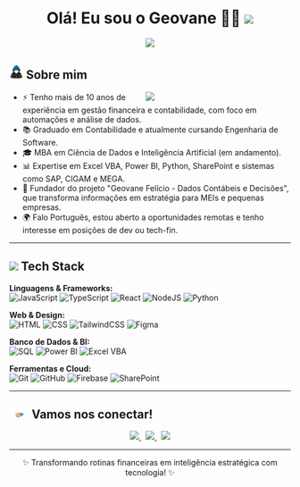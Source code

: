 <h1 align="center"><b>Olá! Eu sou o Geovane 👨‍💻</b> <img src="https://media.giphy.com/media/hvRJCLFzcasrR4ia7z/giphy.gif" width="35"></h1>

<p align="center">
  <a href="https://github.com/DenverCoder1/readme-typing-svg">
    <img src="https://readme-typing-svg.herokuapp.com?font=Fira+Code&color=009688&size=24&center=true&vCenter=true&width=600&height=50&lines=Especialista+em+Automacao+Financeira;Desenvolvedor+em+Evolucao+Cont%C3%ADnua;Contador+apaixonado+por+tecnologia;Transformo+dados+em+decis%C3%B5es+inteligentes">
  </a>
</p>

## <img src="https://github.com/0xAbdulKhalid/0xAbdulKhalid/raw/main/assets/mdImages/about_me.gif" width=25px> Sobre mim

<picture>
  <img align="right" src="https://avatars.githubusercontent.com/u/93933011?v=4" width=260px>
</picture>

- ⚡ Tenho mais de 10 anos de experiência em gestão financeira e contabilidade, com foco em automações e análise de dados.
- 📚 Graduado em Contabilidade e atualmente cursando Engenharia de Software.
- 🎓 MBA em Ciência de Dados e Inteligência Artificial (em andamento).
- 📊 Expertise em Excel VBA, Power BI, Python, SharePoint e sistemas como SAP, CIGAM e MEGA.
- 🚀 Fundador do projeto "Geovane Felício - Dados Contábeis e Decisões", que transforma informações em estratégia para MEIs e pequenas empresas.
- 🌍 Falo Português, estou aberto a oportunidades remotas e tenho interesse em posições de dev ou tech-fin.

---

## <img src="https://media2.giphy.com/media/QssGEmpkyEOhBCb7e1/giphy.gif" width="25"> Tech Stack

**Linguagens & Frameworks:**<br>
![JavaScript](https://img.shields.io/badge/-JavaScript-05122A?style=flat&logo=javascript)
![TypeScript](https://img.shields.io/badge/-TypeScript-05122A?style=flat&logo=typescript)
![React](https://img.shields.io/badge/-React-05122A?style=flat&logo=react)
![NodeJS](https://img.shields.io/badge/-NodeJS-05122A?style=flat&logo=node.js)
![Python](https://img.shields.io/badge/-Python-05122A?style=flat&logo=python)

**Web & Design:**<br>
![HTML](https://img.shields.io/badge/-HTML5-05122A?style=flat&logo=html5)
![CSS](https://img.shields.io/badge/-CSS3-05122A?style=flat&logo=css3)
![TailwindCSS](https://img.shields.io/badge/-Tailwind%20CSS-05122A?style=flat&logo=tailwindcss)
![Figma](https://img.shields.io/badge/-Figma-05122A?style=flat&logo=figma)

**Banco de Dados & BI:**<br>
![SQL](https://img.shields.io/badge/-SQL-05122A?style=flat&logo=postgresql)
![Power BI](https://img.shields.io/badge/-PowerBI-05122A?style=flat&logo=powerbi)
![Excel VBA](https://img.shields.io/badge/-Excel%20VBA-05122A?style=flat&logo=microsoftexcel)

**Ferramentas e Cloud:**<br>
![Git](https://img.shields.io/badge/-Git-05122A?style=flat&logo=git)
![GitHub](https://img.shields.io/badge/-GitHub-05122A?style=flat&logo=github)
![Firebase](https://img.shields.io/badge/-Firebase-05122A?style=flat&logo=firebase)
![SharePoint](https://img.shields.io/badge/-SharePoint-05122A?style=flat&logo=microsoftsharepoint)

---

## <img src="https://github.com/0xAbdulKhalid/0xAbdulKhalid/raw/main/assets/mdImages/handshake.gif" width="35"> Vamos nos conectar!

<div align="center">
  <a href="https://linkedin.com/in/geovanejr00" target="_blank">
    <img src="https://img.shields.io/badge/-LinkedIn-%230077B5?style=for-the-badge&logo=linkedin&logoColor=white" />
  </a>&nbsp;
  <a href="mailto:geovanejr@outlook.com" target="_blank">
    <img src="https://img.shields.io/badge/-Email-%23EA4335?style=for-the-badge&logo=gmail&logoColor=white" />
  </a>&nbsp;
  <a href="https://api.whatsapp.com/send/?phone=5561984283816&text=Ol%C3%A1+Geovane%2C+vi+seu+perfil+no+GitHub!" target="_blank">
    <img src="https://img.shields.io/badge/-Whatsapp-%25cd201f?style=for-the-badge&logo=whatsapp&logoColor=white" />
  </a>
</div>

---

<div align="center">
  ✨ Transformando rotinas financeiras em inteligência estratégica com tecnologia! ✨
</div>
